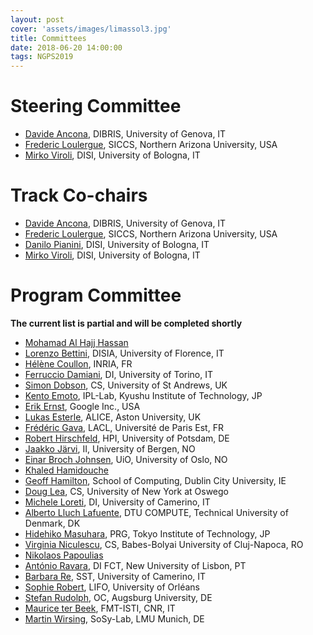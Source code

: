 ```yaml
---
layout: post
cover: 'assets/images/limassol3.jpg'
title: Committees
date: 2018-06-20 14:00:00
tags: NGPS2019
---
```


# Steering Committee

* [Davide Ancona](https://www.dibris.unige.it/en/ancona-davide), DIBRIS, University of Genova, IT
* [Frederic Loulergue](http://frederic.loulergue.eu/), SICCS, Northern Arizona University, USA
* [Mirko Viroli](https://www.unibo.it/sitoweb/mirko.viroli/en), DISI, University of Bologna, IT

# Track Co-chairs

* [Davide Ancona](https://www.dibris.unige.it/en/ancona-davide), DIBRIS, University of Genova, IT
* [Frederic Loulergue](http://frederic.loulergue.eu/), SICCS, Northern Arizona University, USA
* [Danilo Pianini](https://www.unibo.it/sitoweb/danilo.pianini/en), DISI, University of Bologna, IT
* [Mirko Viroli](https://www.unibo.it/sitoweb/mirko.viroli/en), DISI, University of Bologna, IT

# Program Committee

**The current list is partial and will be completed shortly**

* [Mohamad Al Hajj Hassan](mailto:mohamad.alhajjhassan@gmail.com)
* [Lorenzo Bettini](http://www.lorenzobettini.it/about/), DISIA, University of Florence, IT
* [Hélène Coullon](http://helene-coullon.fr/), INRIA, FR
* [Ferruccio Damiani](http://www.di.unito.it/~damiani/), DI, University of Torino, IT
* [Simon Dobson](https://simondobson.org/), CS, University of St Andrews, UK
* [Kento Emoto](http://www.ipl-lab.org/~emoto/), IPL-Lab, Kyushu Institute of Technology, JP
* [Erik Ernst](https://cs.au.dk/~eernst/), Google Inc., USA
* [Lukas Esterle](http://www.lukasesterle.com/), ALICE, Aston University, UK
* [Frédéric Gava](http://www.lacl.fr/gava/), LACL, Université de Paris Est, FR
* [Robert Hirschfeld](http://www.hpi.uni-potsdam.de/hirschfeld/people/hirschfeld/), HPI, University of Potsdam, DE
* [Jaakko Järvi](jaakko.jarvi@ii.uib.no), II, University of Bergen, NO
* [Einar Broch Johnsen](http://einarj.at.ifi.uio.no/), UiO, University of Oslo, NO
* [Khaled Hamidouche](mailto:khaledhamidouche@gmail.com)
* [Geoff Hamilton](http://www.computing.dcu.ie/~hamilton/), School of Computing, Dublin City University, IE
* [Doug Lea](http://g.oswego.edu/), CS, University of New York at Oswego
* [Michele Loreti](http://www.micheleloreti.com/), DI, University of Camerino, IT
* [Alberto Lluch Lafuente](http://www.dtu.dk/english/service/phonebook/person?id=94040&tab=2&qt=dtupublicationquery), DTU COMPUTE, Technical University of Denmark, DK
* [Hidehiko Masuhara](http://prg.is.titech.ac.jp/people/masuhara/), PRG, Tokyo Institute of Technology, JP
* [Virginia Niculescu](https://www.cs.ubbcluj.ro/~vniculescu/), CS, Babes-Bolyai University of Cluj-Napoca, RO
* [Nikolaos Papoulias](mailto:npapoylias@gmail.com)
* [António Ravara](http://ctp.di.fct.unl.pt/~aravara/), DI FCT, New University of Lisbon, PT
* [Barbara Re](https://barbarare.wordpress.com/), SST, University of Camerino, IT
* [Sophie Robert](http://www.univ-orleans.fr/lifo/Membres/robert/), LIFO, University of Orléans
* [Stefan Rudolph](https://www.informatik.uni-augsburg.de/lehrstuehle/oc/mitarbeiter/rudolph/), OC, Augsburg University, DE
* [Maurice ter Beek](http://fmt.isti.cnr.it/~mtbeek/), FMT-ISTI, CNR, IT
* [Martin Wirsing](https://www.sosy-lab.org/people/wirsing/), SoSy-Lab, LMU Munich, DE

